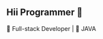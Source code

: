 ## Hii Programmer 👋

🚀 Full-stack Developer | 🌟 JAVA  
<!--
**ribhutiwari08/ribhutiwari08** is a ✨ _special_ ✨ repository because its `README.md` (this file) appears on your GitHub profile.
![Coding GIF](https://media.giphy.com/media/qgQUggAC3Pfv687qPC/giphy.gif)


Here are some ideas to get you started:

- 🔭 I’m currently working on ...
- 🌱 I’m currently learning ...
- 👯 I’m looking to collaborate on ...
- 🤔 I’m looking for help with ...
- 💬 Ask me about ...
- 📫 How to reach me: ...
- 😄 Pronouns: ...
- ⚡ Fun fact: ...
-->
